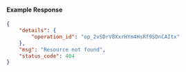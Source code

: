 <!-- Code generated for API Clients. DO NOT EDIT. -->

#### Example Response

```json
{
	"details": {
		"operation_id": "op_2vSDrV8XxrHYm4HsRf9SDnCAItx"
	},
	"msg": "Resource not found",
	"status_code": 404
}
```
